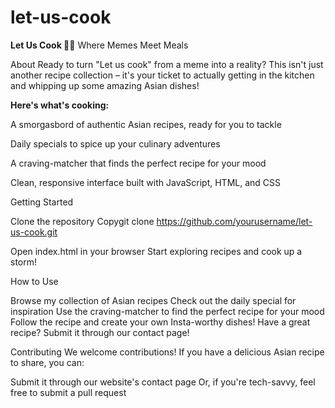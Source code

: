 # let-us-cook
**Let Us Cook 🍳🥘**
Where Memes Meet Meals

About
Ready to turn "Let us cook" from a meme into a reality? This isn't just another recipe collection – it's your ticket to actually getting in the kitchen and whipping up some amazing Asian dishes!

**Here's what's cooking:**

A smorgasbord of authentic Asian recipes, ready for you to tackle

Daily specials to spice up your culinary adventures

A craving-matcher that finds the perfect recipe for your mood

Clean, responsive interface built with JavaScript, HTML, and CSS

Getting Started

Clone the repository
Copygit clone https://github.com/yourusername/let-us-cook.git

Open index.html in your browser
Start exploring recipes and cook up a storm!

How to Use

Browse my collection of Asian recipes
Check out the daily special for inspiration
Use the craving-matcher to find the perfect recipe for your mood
Follow the recipe and create your own Insta-worthy dishes!
Have a great recipe? Submit it through our contact page!

Contributing
We welcome contributions! If you have a delicious Asian recipe to share, you can:

Submit it through our website's contact page
Or, if you're tech-savvy, feel free to submit a pull request
